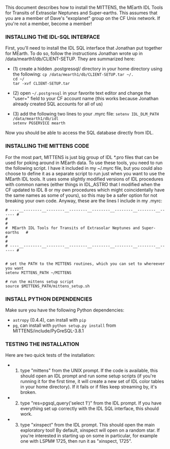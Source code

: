 This document describes how to install the MITTENS, the MEarth IDL Tools for Transits of Extrasolar Neptunes and Super-earths. This assumes that you are a member of Dave's "exoplanet" group on the CF Unix network. If you're not a member, become a member!


### INSTALLING THE IDL-SQL INTERFACE

First, you'll need to install the IDL SQL interface that Jonathan put together for MEarth. To do so, follow the instructions Jonathan wrote up in /data/mearth1/db/CLIENT-SETUP. They are summarized here:

* (1) create a hidden .postgressql/ directory in your home directory using the following:
`cp /data/mearth1/db/CLIENT-SETUP.tar ~/.`  
`cd ~/`  
`tar -xvf CLIENT-SETUP.tar`  

* (2) open `~/.postgresql` in your favorite text editor and change the "user=" field to your CF account name (this works because Jonathan already created SQL accounts for all of us)

* (3) add the following two lines to your .myrc file:
`setenv IDL_DLM_PATH /data/mearth1/db/idl`  
`setenv PGSERVICE mearth`

Now you should be able to access the SQL database directly from IDL.


### INSTALLING THE MITTENS CODE

For the most part, MITTENS is just big group of IDL *.pro files that can be used for poking around in MEarth data. To use these tools, you need to run the following script. I have it included in my ~/.myrc file, but you could also choose to define it as a separate script to run just when you want to use the MEarth IDL tools. It uses some slightly modified versions of IDL procedures with common names (either things in IDL_ASTRO that I modified when the CF updated to IDL 8 or my own procedures which might coincidentally have the same names as some of yours), so this may be a safer option for not breaking your own code. Anyway, these are the lines I include in my .myrc:

    # ----__--------__--------__--------__--------__--------__--------__------ #
    #                                                                          #
    #  MEarth IDL Tools for Transits of Extrasolar Neptunes and Super-earths   #
    #                                                                          #
    # ----__--------__--------__--------__--------__--------__--------__------ #


    # set the PATH to the MITTENS routines, which you can set to whereever you want
    setenv MITTENS_PATH ~/MITTENS

    # run the mittens setup script
    source $MITTENS_PATH/mittens_setup.sh


### INSTALL PYTHON DEPENDENCIES

Make sure you have the following Python dependencies:

* `astropy` (0.4.4), can install with `pip`
* `pg`, can install with `python setup.py install` from MITTENS/include/PyGreSQL-3.8.1


### TESTING THE INSTALLATION
Here are two quick tests of the installation:

* 1) type "mittens" from the UNIX prompt. If the code is available, this should open an IDL prompt and run some setup scripts (if you're running it for the first time, it will create a new set of IDL color tables in your home directory). If it fails or if files keep streaming by, it's broken.

* 2) type "res=pgsql_query('select 1')" from the IDL prompt. If you have everything set up correctly with the IDL SQL interface, this should work.

* 3) type "xinspect" from the IDL prompt. This should open the main exploratory tool! By default, xinspect will open on a random star. If you're interested in starting up on some in particular, for example one with LSPM# 1725, then run it as "xinspect, 1725".
